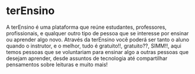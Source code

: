 # terEnsino
A terEnsino é uma plataforma que reúne estudantes, professores, profissionais, e qualquer outro tipo de pessoa que se interesse por ensinar ou aprender algo novo. Através da terEnsino você poderá ser tanto o aluno quando o instrutor, e o melhor, tudo é gratuito!!, gratuito??, SIMM!!, aqui temos pessoas que se voluntariam para ensinar algo a outras pessoas que desejam aprender, desde assuntos de tecnologia até compartilhar pensamentos sobre leituras e muito mais!
